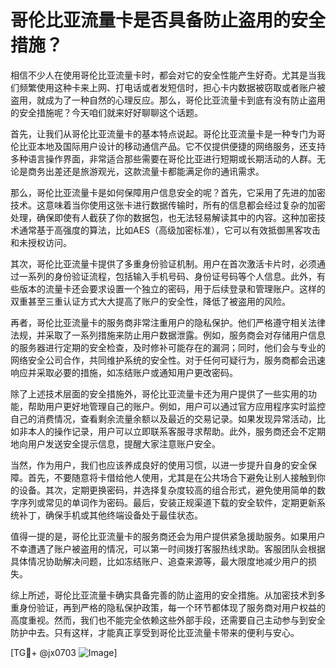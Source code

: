 # 哥伦比亚流量卡是否具备防止盗用的安全措施？

相信不少人在使用哥伦比亚流量卡时，都会对它的安全性能产生好奇。尤其是当我们频繁使用这种卡来上网、打电话或者发短信时，担心卡内数据被窃取或者账户被盗用，就成为了一种自然的心理反应。那么，哥伦比亚流量卡到底有没有防止盗用的安全措施呢？今天咱们就来好好聊聊这个话题。

首先，让我们从哥伦比亚流量卡的基本特点说起。哥伦比亚流量卡是一种专门为哥伦比亚本地及国际用户设计的移动通信产品。它不仅提供便捷的网络服务，还支持多种语言操作界面，非常适合那些需要在哥伦比亚进行短期或长期活动的人群。无论是商务出差还是旅游观光，这款流量卡都能满足你的通讯需求。

那么，哥伦比亚流量卡是如何保障用户信息安全的呢？首先，它采用了先进的加密技术。这意味着当你使用这张卡进行数据传输时，所有的信息都会经过复杂的加密处理，确保即使有人截获了你的数据包，也无法轻易解读其中的内容。这种加密技术通常基于高强度的算法，比如AES（高级加密标准），它可以有效抵御黑客攻击和未授权访问。

其次，哥伦比亚流量卡提供了多重身份验证机制。用户在首次激活卡片时，必须通过一系列的身份验证流程，包括输入手机号码、身份证号码等个人信息。此外，有些版本的流量卡还会要求设置一个独立的密码，用于后续登录和管理账户。这样的双重甚至三重认证方式大大提高了账户的安全性，降低了被盗用的风险。

再者，哥伦比亚流量卡的服务商非常注重用户的隐私保护。他们严格遵守相关法律法规，并采取了一系列措施来防止用户数据泄露。例如，服务商会对存储用户信息的服务器进行定期的安全检查，及时修补可能存在的漏洞；同时，他们会与专业的网络安全公司合作，共同维护系统的安全性。对于任何可疑行为，服务商都会迅速响应并采取必要的措施，如冻结账户或通知用户更改密码。

除了上述技术层面的安全措施外，哥伦比亚流量卡还为用户提供了一些实用的功能，帮助用户更好地管理自己的账户。例如，用户可以通过官方应用程序实时监控自己的消费情况，查看剩余流量余额以及最近的交易记录。如果发现异常活动，比如非本人的操作记录，用户可以立即联系客服寻求帮助。此外，服务商还会不定期地向用户发送安全提示信息，提醒大家注意账户安全。

当然，作为用户，我们也应该养成良好的使用习惯，以进一步提升自身的安全保障。首先，不要随意将卡借给他人使用，尤其是在公共场合下避免让别人接触到你的设备。其次，定期更换密码，并选择复杂度较高的组合形式，避免使用简单的数字序列或常见的单词作为密码。最后，安装正规渠道下载的安全软件，定期更新系统补丁，确保手机或其他终端设备处于最佳状态。

值得一提的是，哥伦比亚流量卡的服务商还会为用户提供紧急援助服务。如果用户不幸遭遇了账户被盗用的情况，可以第一时间拨打客服热线求助。客服团队会根据具体情况协助解决问题，比如冻结账户、追查来源等，最大限度地减少用户的损失。

综上所述，哥伦比亚流量卡确实具备完善的防止盗用的安全措施。从加密技术到多重身份验证，再到严格的隐私保护政策，每一个环节都体现了服务商对用户权益的高度重视。然而，我们也不能完全依赖这些外部手段，还需要自己主动参与到安全防护中去。只有这样，才能真正享受到哥伦比亚流量卡带来的便利与安心。

[TG💪+ @jx0703 ![Image](https://github.com/user-attachments/assets/dbca1d08-cadb-493c-b0ec-ad6f7a83f270)]